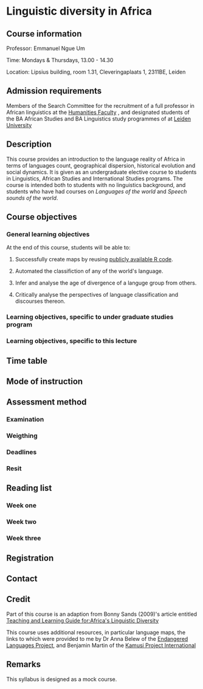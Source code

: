 # Linguistic diversity in Africa

## Course information
Professor: Emmanuel Ngue Um

Time: Mondays & Thursdays, 13.00 - 14.30

Location: Lipsius building, room 1.31, Cleveringaplaats 1, 2311BE, Leiden

## Admission requirements

Members of the Search Committee for the recruitment of a full professor in African linguistics at the [Humanities Faculty](https://www.universiteitleiden.nl/en/humanities) , and designated students of the BA African Studies and BA Linguistics study programmes of at [Leiden University](https://www.universiteitleiden.nl/en) 

## Description

This course provides an introduction to the language reality of Africa in terms of languages count, geographical dispersion, historical evolution and social dynamics. It is given as an undergraduate elective course to students in Linguistics, African Studies and International Studies programs. The course is intended both to students with no linguistics background, and students who have had courses on *Languages of the world* and *Speech sounds of the world*.

## Course objectives

### General learning objectives
At the end of this course, students will be able to:

1. Successfully create maps by reusing [publicly available R code](https://github.com/digitalkoine/PizzaMap-learn-to-code-maps-in-R-).

2. Automated the classifiction of any of the world's language.

3. Infer and analyse the age of divergence of a languge group from others.

4. Critically analyse the perspectives of language classification and discourses thereon.


### Learning objectives, specific to under graduate studies program

### Learning objectives, specific to this lecture

## Time table

## Mode of instruction

## Assessment method

### Examination

### Weigthing

### Deadlines

### Resit

## Reading list

### Week one

### Week two

### Week three

## Registration

## Contact

## Credit
Part of this course is an adaption from Bonny Sands (2009)'s article entitled [Teaching and Learning Guide for:Africa's Linguistic Diversity](https://compass.onlinelibrary.wiley.com/doi/epdf/10.1111/j.1749-818X.2009.00161.x)

This course uses additional resources, in particular language maps, the links to which were provided to me by Dr Anna Belew  of the [Endangered Languages Project](https://www.endangeredlanguages.com/), and Benjamin Martin of the [Kamusi Project International](https://kamusi.org/)

## Remarks
This syllabus is designed as a mock course. 